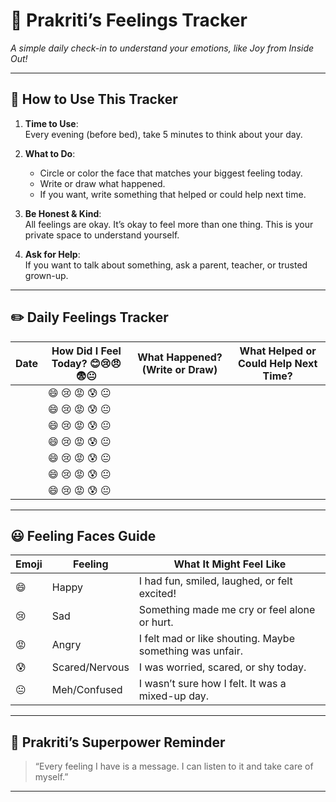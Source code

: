 # 🌈 Prakriti’s Feelings Tracker

_A simple daily check-in to understand your emotions, like Joy from Inside Out!_

---

## 📅 How to Use This Tracker

1. **Time to Use**:  
   Every evening (before bed), take 5 minutes to think about your day.

2. **What to Do**:
   - Circle or color the face that matches your biggest feeling today.
   - Write or draw what happened.
   - If you want, write something that helped or could help next time.

3. **Be Honest & Kind**:  
   All feelings are okay. It’s okay to feel more than one thing. This is your private space to understand yourself.

4. **Ask for Help**:  
   If you want to talk about something, ask a parent, teacher, or trusted grown-up.

---

## ✏️ Daily Feelings Tracker

| Date       | How Did I Feel Today? 😊😢😠😨😐 | What Happened? (Write or Draw) | What Helped or Could Help Next Time? |
|------------|-------------------------------|-------------------------------|--------------------------------------|
|            | 😄 😢 😡 😰 😐                 |                               |                                      |
|            | 😄 😢 😡 😰 😐                 |                               |                                      |
|            | 😄 😢 😡 😰 😐                 |                               |                                      |
|            | 😄 😢 😡 😰 😐                 |                               |                                      |
|            | 😄 😢 😡 😰 😐                 |                               |                                      |
|            | 😄 😢 😡 😰 😐                 |                               |                                      |
|            | 😄 😢 😡 😰 😐                 |                               |                                      |

---

## 😃 Feeling Faces Guide

| Emoji | Feeling        | What It Might Feel Like                                |
|-------|----------------|---------------------------------------------------------|
| 😄    | Happy          | I had fun, smiled, laughed, or felt excited!            |
| 😢    | Sad            | Something made me cry or feel alone or hurt.           |
| 😡    | Angry          | I felt mad or like shouting. Maybe something was unfair.|
| 😰    | Scared/Nervous | I was worried, scared, or shy today.                    |
| 😐    | Meh/Confused   | I wasn’t sure how I felt. It was a mixed-up day.        |

---

## 🌟 Prakriti’s Superpower Reminder

> “Every feeling I have is a message. I can listen to it and take care of myself.”

---
